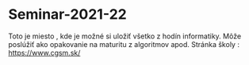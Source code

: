 # Seminar-2021-22
Toto je miesto , kde je možné si uložiť všetko z hodín informatiky.
Môže poslúžiť ako opakovanie na maturitu z algoritmov apod. 
Stránka školy : https://www.cgsm.sk/
